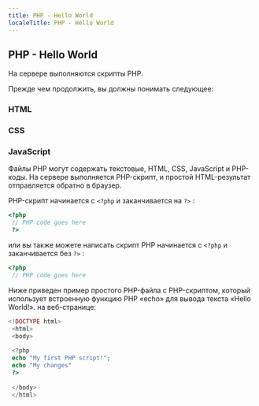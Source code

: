 ```yaml
---
title: PHP - Hello World
localeTitle: PHP - Hello World
---
```

## PHP - Hello World

На сервере выполняются скрипты PHP.

Прежде чем продолжить, вы должны понимать следующее:

### HTML

### CSS

### JavaScript

Файлы PHP могут содержать текстовые, HTML, CSS, JavaScript и PHP-коды. На сервере выполняется PHP-скрипт, и простой HTML-результат отправляется обратно в браузер.

PHP-скрипт начинается с `<?php` и заканчивается на `?>` :

```php
<?php 
 // PHP code goes here 
 ?> 
```

или вы также можете написать скрипт PHP начинается с `<?php` и заканчивается без `?>` :

```php
<?php 
 // PHP code goes here 
```

Ниже приведен пример простого PHP-файла с PHP-скриптом, который использует встроенную функцию PHP «echo» для вывода текста «Hello World!». на веб-странице:

```php
<!DOCTYPE html> 
 <html> 
 <body> 
 
 <?php 
 echo "My first PHP script!"; 
 echo "My changes"
 ?> 
 
 </body> 
 </html> 

```
